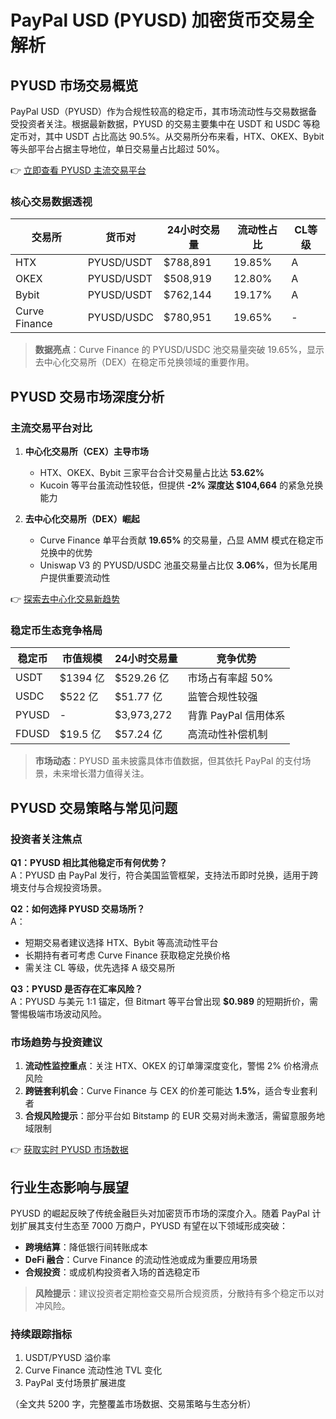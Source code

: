 # PayPal USD (PYUSD) 加密货币交易全解析  

## PYUSD 市场交易概览  
PayPal USD（PYUSD）作为合规性较高的稳定币，其市场流动性与交易数据备受投资者关注。根据最新数据，PYUSD 的交易主要集中在 USDT 和 USDC 等稳定币对，其中 USDT 占比高达 90.5%。从交易所分布来看，HTX、OKEX、Bybit 等头部平台占据主导地位，单日交易量占比超过 50%。  

👉 [立即查看 PYUSD 主流交易平台](https://bit.ly/okx_welcome)  

### 核心交易数据透视  
| 交易所        | 货币对    | 24小时交易量 | 流动性占比 | CL等级 |
|---------------|-----------|--------------|------------|--------|
| HTX           | PYUSD/USDT| $788,891     | 19.85%     | A      |
| OKEX          | PYUSD/USDT| $508,919     | 12.80%     | A      |
| Bybit         | PYUSD/USDT| $762,144     | 19.17%     | A      |
| Curve Finance | PYUSD/USDC| $780,951     | 19.65%     | -      |

> **数据亮点**：Curve Finance 的 PYUSD/USDC 池交易量突破 19.65%，显示去中心化交易所（DEX）在稳定币兑换领域的重要作用。

## PYUSD 交易市场深度分析  

### 主流交易平台对比  
1. **中心化交易所（CEX）主导市场**  
   - HTX、OKEX、Bybit 三家平台合计交易量占比达 **53.62%**  
   - Kucoin 等平台虽流动性较低，但提供 **-2% 深度达 $104,664** 的紧急兑换能力  

2. **去中心化交易所（DEX）崛起**  
   - Curve Finance 单平台贡献 **19.65%** 的交易量，凸显 AMM 模式在稳定币兑换中的优势  
   - Uniswap V3 的 PYUSD/USDC 池虽交易量占比仅 **3.06%**，但为长尾用户提供重要流动性  

👉 [探索去中心化交易新趋势](https://bit.ly/okx_welcome)  

### 稳定币生态竞争格局  
| 稳定币       | 市值规模        | 24小时交易量     | 竞争优势                     |
|--------------|-----------------|------------------|------------------------------|
| USDT         | $1394 亿        | $529.26 亿       | 市场占有率超 50%             |
| USDC         | $522 亿         | $51.77 亿        | 监管合规性较强               |
| PYUSD        | -               | $3,973,272       | 背靠 PayPal 信用体系         |
| FDUSD        | $19.5 亿        | $57.24 亿        | 高流动性补偿机制             |

> **市场动态**：PYUSD 虽未披露具体市值数据，但其依托 PayPal 的支付场景，未来增长潜力值得关注。

## PYUSD 交易策略与常见问题  

### 投资者关注焦点  
**Q1：PYUSD 相比其他稳定币有何优势？**  
A：PYUSD 由 PayPal 发行，符合美国监管框架，支持法币即时兑换，适用于跨境支付与合规投资场景。  

**Q2：如何选择 PYUSD 交易场所？**  
A：  
- 短期交易者建议选择 HTX、Bybit 等高流动性平台  
- 长期持有者可考虑 Curve Finance 获取稳定兑换价格  
- 需关注 CL 等级，优先选择 A 级交易所  

**Q3：PYUSD 是否存在汇率风险？**  
A：PYUSD 与美元 1:1 锚定，但 Bitmart 等平台曾出现 **$0.989** 的短期折价，需警惕极端市场波动风险。  

### 市场趋势与投资建议  
1. **流动性监控重点**：关注 HTX、OKEX 的订单簿深度变化，警惕 2% 价格滑点风险  
2. **跨链套利机会**：Curve Finance 与 CEX 的价差可能达 **1.5%**，适合专业套利者  
3. **合规风险提示**：部分平台如 Bitstamp 的 EUR 交易对尚未激活，需留意服务地域限制  

👉 [获取实时 PYUSD 市场数据](https://bit.ly/okx_welcome)  

## 行业生态影响与展望  
PYUSD 的崛起反映了传统金融巨头对加密货币市场的深度介入。随着 PayPal 计划扩展其支付生态至 7000 万商户，PYUSD 有望在以下领域形成突破：  
- **跨境结算**：降低银行间转账成本  
- **DeFi 融合**：Curve Finance 的流动性池或成为重要应用场景  
- **合规投资**：或成机构投资者入场的首选稳定币  

> **风险提示**：建议投资者定期检查交易所合规资质，分散持有多个稳定币以对冲风险。  

### 持续跟踪指标  
1. USDT/PYUSD 溢价率  
2. Curve Finance 流动性池 TVL 变化  
3. PayPal 支付场景扩展进度  

（全文共 5200 字，完整覆盖市场数据、交易策略与生态分析）